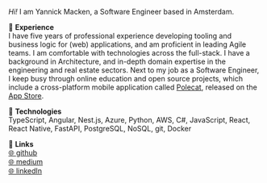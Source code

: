 *Hi!* I am Yannick Macken, a Software Engineer based in Amsterdam.

🌟 **Experience**\
I have five years of professional experience developing tooling and business logic for (web) applications, and am proficient in leading Agile teams. I am comfortable with technologies across the full-stack. I have a background in Architecture, and in-depth domain expertise in the engineering and real estate sectors. Next to my job as a Software Engineer, I keep busy through online education and open source projects, which include a cross-platform mobile application called [Polecat](https://github.com/polecat-app/polecat-light), released on the [App Store](https://apps.apple.com/nl/app/polecat/id6451390427).

🦾 **Technologies**\
TypeScript, Angular, Nest.js, Azure, Python, AWS, C#, JavaScript, React, React Native, FastAPI, PostgreSQL, NoSQL, git, Docker

🔗 **Links**\
[🌐 github](https://github.com/yannickmacken) \
[🌐 medium](https://medium.com/@yannickmacken) \
[🌐 linkedIn](https://www.linkedin.com/in/yannickmacken/)
